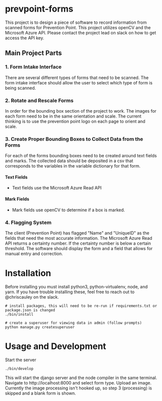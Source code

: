 # prevpoint-forms

This project is to design a piece of software to record information from scanned forms for Prevention Point. This project utilizes openCV and the Microsoft Azure API. Please contact the project lead on slack on how to get access the API key. 


## Main Project Parts

### 1. Form Intake Interface

There are several different types of forms that need to be scanned. The form intake interface should allow the user to select which type of form is being scanned. 

### 2. Rotate and Rescale Forms 

In order for the bounding box section of the project to work. The images for each form need to be in the same orientation and scale. The current thinking is to use the prevention point logo on each page to orient and scale. 

### 3. Create Proper Bounding Boxes to Collect Data from the Forms  

For each of the forms bounding boxes need to be created around text fields and marks. The collected data should be deposited in a csv that corresponds to the variables in the variable dictionary for that form. 

#### Text Fields 

- Text fields use the Microsoft Azure Read API

#### Mark Fields

- Mark fields use openCV to determine if a box is marked. 


### 4. Flagging System 

The client (Prevention Point) has flagged "Name" and "UniqueID" as the fields that need the most accurate information. The Microsoft Azure Read API returns a certainty number. If the certainty number is below a certain threshold. The software should display the form and a field that allows for manual entry and correction. 

# Installation

Before installing you must install python3, python-virtualenv, node, and yarn. If you have trouble installing these, feel free to reach out to @chriscauley on the slack.

```
# install packages, this will need to be re-run if requirements.txt or package.json is changed
./bin/install

# create a superuser for viewing data in admin (follow prompts)
python manage.py createsuperuser
```

# Usage and Development

Start the server

```
./bin/develop
```

This will start the django server and the node compiler in the same terminal. Navigate to http://localhost:8000 and select form type. Upload an image. Currently the image processing isn't hooked up, so step 3 (processing) is skipped and a blank form is shown.